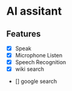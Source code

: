 # AI assitant

## Features
   - [x] Speak
   - [x] Microphone Listen
   - [x] Speech Recognition
   - [x] wiki search
   - []  google search

